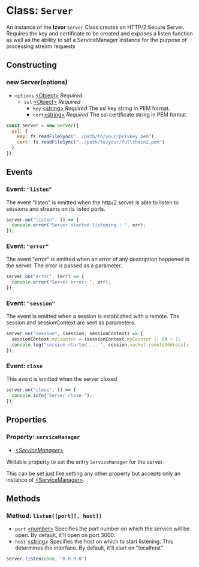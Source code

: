 # Class: `Server`
An instance of the __Izvor__ `Server` Class creates an HTTP/2 Secure Server. Requires the key and certificate to be
created and exposes a listen function as well as the ability to set a ServiceManager instance for the purpose of
processing stream requests

## Constructing

### new Server(options)
- `options` [\<Object\>](https://developer.mozilla.org/en-US/docs/Web/JavaScript/Reference/Global_Objects/Object) *Required*
  - `ssl` [\<Object\>](https://developer.mozilla.org/en-US/docs/Web/JavaScript/Reference/Global_Objects/Object) *Required*
    - `key` [\<string\>](https://developer.mozilla.org/en-US/docs/Web/JavaScript/Reference/Global_Objects/string) *Required*
      The ssl key string in PEM format.
    - `cert`[\<string\>](https://developer.mozilla.org/en-US/docs/Web/JavaScript/Reference/Global_Objects/string) *Required*
      The ssl certificate string in PEM format.

```javascript
const server = new Server({
  ssl: {
    key: fs.readFileSync("../path/to/your/privkey.pem"),
    cert: fs.readFileSync("../path/to/your/fullchain2.pem")
  }
});
```
## Events

### Event:  `"listen"`
The event "listen" is emitted when the http/2 server is able to listen to sessions and streams on its listed ports.
```javascript
server.on("listen", () => {
  console.error("Server started listening.: ", err);
});

```
### Event: `"error"`
The event "error" is emitted when an error of any description happened in the server. The error is passed as a parameter.

```javascript
server.on("error", (err) => {
  console.error("Server error: ", err);
});
```

### Event: `"session"`

The event is emitted when a session is established with a remote. The session and sessionContext are sent  as parameters.

```javascript
server.on("session", (session, sessionContext) => {
  sessionContext.myCounter = (sessionContext.myCounter || 0) + 1;
  console.log("session started ... ", session.socket.remoteAddress);
});
```
### Event: `close`

This event is emitted when the server closed
```javascript
server.on("close", () => {
  console.info("Server close.");
});

```
## Properties

### Property: `serviceManager`
- *[\<ServiceManager\>](service-manager.md)*

Writable property to set the entry `ServiceManager` for the server.

This can be set just like setting any other property but accepts only an instance of [\<ServiceManager\>](service-manager.md).

## Methods

### Method: `listen([port][, host])`
- `port` [\<number\>](https://developer.mozilla.org/en-US/docs/Web/JavaScript/Reference/Global_Objects/number)
  Specifies the port number on which the service will be open. By default, it'll open on port 3000.
- `host` [\<string\>](https://developer.mozilla.org/en-US/docs/Web/JavaScript/Reference/Global_Objects/string)
  Specifies the host on which to start listening. This determines the interface. By default, it'll start on "localhost"


```javascript
server.listen(8080, "0.0.0.0")
```
